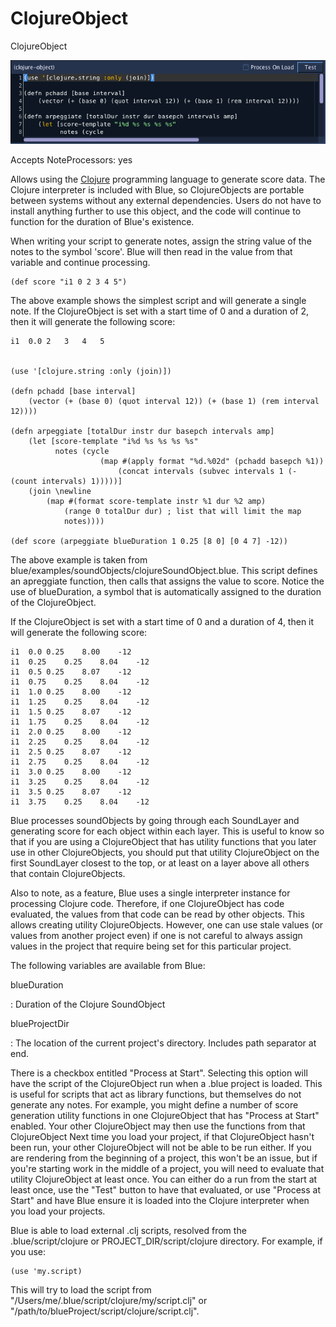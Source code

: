 ClojureObject 
=============

ClojureObject

![ ClojureObject ](../../../images/clojureObject.png)

Accepts NoteProcessors: yes

Allows using the [Clojure](http://www.clojure.org) programming language
to generate score data. The Clojure interpreter is included with Blue,
so ClojureObjects are portable between systems without any external
dependencies. Users do not have to install anything further to use this
object, and the code will continue to function for the duration of
Blue's existence.

When writing your script to generate notes, assign the string value of
the notes to the symbol 'score'. Blue will then read in the value from
that variable and continue processing.

    (def score "i1 0 2 3 4 5")
        

The above example shows the simplest script and will generate a single
note. If the ClojureObject is set with a start time of 0 and a duration
of 2, then it will generate the following score:

    i1  0.0 2   3   4   5
        

    (use '[clojure.string :only (join)])

    (defn pchadd [base interval] 
        (vector (+ (base 0) (quot interval 12)) (+ (base 1) (rem interval 12))))

    (defn arpeggiate [totalDur instr dur basepch intervals amp]
        (let [score-template "i%d %s %s %s %s"
              notes (cycle 
                        (map #(apply format "%d.%02d" (pchadd basepch %1)) 
                            (concat intervals (subvec intervals 1 (- (count intervals) 1)))))]
        (join \newline
            (map #(format score-template instr %1 dur %2 amp) 
                (range 0 totalDur dur) ; list that will limit the map
                notes))))

    (def score (arpeggiate blueDuration 1 0.25 [8 0] [0 4 7] -12))
        

The above example is taken from
blue/examples/soundObjects/clojureSoundObject.blue. This script defines
an apreggiate function, then calls that assigns the value to score.
Notice the use of blueDuration, a symbol that is automatically assigned
to the duration of the ClojureObject.

If the ClojureObject is set with a start time of 0 and a duration of 4,
then it will generate the following score:

    i1  0.0 0.25    8.00    -12
    i1  0.25    0.25    8.04    -12
    i1  0.5 0.25    8.07    -12
    i1  0.75    0.25    8.04    -12
    i1  1.0 0.25    8.00    -12
    i1  1.25    0.25    8.04    -12
    i1  1.5 0.25    8.07    -12
    i1  1.75    0.25    8.04    -12
    i1  2.0 0.25    8.00    -12
    i1  2.25    0.25    8.04    -12
    i1  2.5 0.25    8.07    -12
    i1  2.75    0.25    8.04    -12
    i1  3.0 0.25    8.00    -12
    i1  3.25    0.25    8.04    -12
    i1  3.5 0.25    8.07    -12
    i1  3.75    0.25    8.04    -12
        

Blue processes soundObjects by going through each SoundLayer and
generating score for each object within each layer. This is useful to
know so that if you are using a ClojureObject that has utility functions
that you later use in other ClojureObjects, you should put that utility
ClojureObject on the first SoundLayer closest to the top, or at least on
a layer above all others that contain ClojureObjects.

Also to note, as a feature, Blue uses a single interpreter instance for
processing Clojure code. Therefore, if one ClojureObject has code
evaluated, the values from that code can be read by other objects. This
allows creating utility ClojureObjects. However, one can use stale
values (or values from another project even) if one is not careful to
always assign values in the project that require being set for this
particular project.

The following variables are available from Blue:

blueDuration

:   Duration of the Clojure SoundObject

blueProjectDir

:   The location of the current project's directory. Includes path
    separator at end.

There is a checkbox entitled "Process at Start". Selecting this option
will have the script of the ClojureObject run when a .blue project is
loaded. This is useful for scripts that act as library functions, but
themselves do not generate any notes. For example, you might define a
number of score generation utility functions in one ClojureObject that
has "Process at Start" enabled. Your other ClojureObject may then use
the functions from that ClojureObject Next time you load your project,
if that ClojureObject hasn't been run, your other ClojureObject will
not be able to be run either. If you are rendering from the beginning of
a project, this won't be an issue, but if you're starting work in the
middle of a project, you will need to evaluate that utility
ClojureObject at least once. You can either do a run from the start at
least once, use the "Test" button to have that evaluated, or use
"Process at Start" and have Blue ensure it is loaded into the Clojure
interpreter when you load your projects.

Blue is able to load external .clj scripts, resolved from the
.blue/script/clojure or PROJECT\_DIR/script/clojure directory. For
example, if you use:

    (use 'my.script)      
        

This will try to load the script from
"/Users/me/.blue/script/clojure/my/script.clj" or
"/path/to/blueProject/script/clojure/script.clj".
